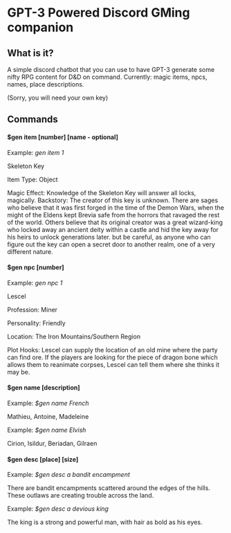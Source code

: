 # GPT-3 Powered Discord GMing companion

## What is it?
A simple discord chatbot that you can use to have GPT-3 generate some nifty RPG content for D&D on command. Currently: magic items, npcs, names, place descriptions. 

(Sorry, you will need your own key)

## Commands

#### $gen item [number] [name - optional]
Example: _gen item 1_

Skeleton Key

Item Type:  Object 

Magic Effect: Knowledge of the Skeleton Key will answer all locks, magically.
Backstory: The creator of this key is unknown. There are sages who believe that it was first forged in the time of the Demon Wars, when the might of the Eldens kept Brevia safe from the horrors that ravaged the rest of the world. Others believe that its original creator was a great wizard-king who locked away an ancient deity within a castle and hid the key away for his heirs to unlock generations later.
but be careful, as anyone who can figure out the key can open a secret door to another realm, one of a very different nature.

#### $gen npc [number]
Example: _gen npc 1_

Lescel

Profession: Miner

Personality: Friendly

Location: The Iron Mountains/Southern Region

Plot Hooks: Lescel can supply the location of an old mine where the party can find ore. If the players are looking for the piece of dragon bone which allows them to reanimate corpses, Lescel can tell them where she thinks it may be.

#### $gen name [description]
Example: _$gen name French_

Mathieu, Antoine, Madeleine

Example: _$gen name Elvish_

Cirion, Isildur, Beriadan, Gilraen

#### $gen desc [place] [size]
Example: _$gen desc a bandit encampment_

There are bandit encampments scattered around the edges of the hills. These outlaws are creating trouble across the land.

Example: _$gen desc a devious king_

The king is a strong and powerful man, with hair as bold as his eyes.

